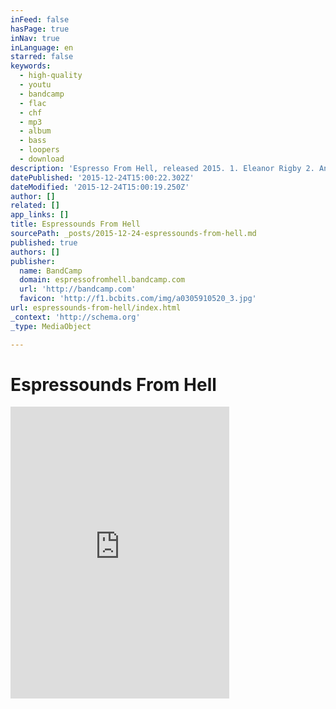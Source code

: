```yaml
---
inFeed: false
hasPage: true
inNav: true
inLanguage: en
starred: false
keywords:
  - high-quality
  - youtu
  - bandcamp
  - flac
  - chf
  - mp3
  - album
  - bass
  - loopers
  - download
description: 'Espresso From Hell, released 2015. 1. Eleanor Rigby 2. Another Part Of Me 3. King Of Pain 4.'
datePublished: '2015-12-24T15:00:22.302Z'
dateModified: '2015-12-24T15:00:19.250Z'
author: []
related: []
app_links: []
title: Espressounds From Hell
sourcePath: _posts/2015-12-24-espressounds-from-hell.md
published: true
authors: []
publisher:
  name: BandCamp
  domain: espressofromhell.bandcamp.com
  url: 'http://bandcamp.com'
  favicon: 'http://f1.bcbits.com/img/a0305910520_3.jpg'
url: espressounds-from-hell/index.html
_context: 'http://schema.org'
_type: MediaObject

---
```

# Espressounds From Hell

<iframe src="http://cdn.embedly.com/widgets/media.html?src=https%3A%2F%2Fbandcamp.com%2FEmbeddedPlayer%2Fv%3D2%2Falbum%3D1528106459%2Fsize%3Dlarge%2Flinkcol%3D0084B4%2Fnotracklist%3Dtrue%2Ftwittercard%3Dtrue%2F&amp;url=http%3A%2F%2Fespressofromhell.bandcamp.com%2F&amp;image=http%3A%2F%2Ff1.bcbits.com%2Fimg%2Fa0305910520_5.jpg&amp;key=b7d04c9b404c499eba89ee7072e1c4f7&amp;type=text%2Fhtml&amp;schema=bandcamp" width="350" height="467" scrolling="no" frameborder="0" allowfullscreen="allowfullscreen" style=""></iframe>